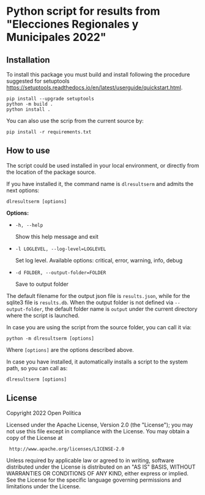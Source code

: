 # Python script for results from "Elecciones Regionales y Municipales 2022"

## Installation

To install this package you must build and install following the procedure
suggested for setuptools https://setuptools.readthedocs.io/en/latest/userguide/quickstart.html.

```
pip install --upgrade setuptools
python -m build .
python install .
```

You can also use the scrip from the current source by:
```
pip install -r requirements.txt
```

## How to use

The script could be used installed in your local environment, or directly from the
location of the package source.

If you have installed it, the command name is `dlresultserm` and admits the next
options:

```
dlresultserm [options]
```

**Options:**

* `-h, --help`

  Show this help message and exit

* `-l LOGLEVEL, --log-level=LOGLEVEL`

  Set log level. Available options: critical, error, warning, info, debug

* `-d FOLDER, --output-folder=FOLDER`

  Save to output folder


The default filename for the output json file is 
`results.json`, while for the sqlite3 file is `results.db`.
When the output folder is not defined via
`--output-folder`, the default folder name is `output` under the current
directory where the script is launched.


In case you are using the script from the source folder, you can call it via:
```
python -m dlresultserm [options] 
```

Where `[options]` are the options described above.

In case you have installed, it automatically installs a script to the system
path, so you can call as:
```
dlresultserm [options] 
```

## License

Copyright 2022 Open Política

Licensed under the Apache License, Version 2.0 (the "License");
you may not use this file except in compliance with the License.
You may obtain a copy of the License at

	 http://www.apache.org/licenses/LICENSE-2.0

Unless required by applicable law or agreed to in writing, software
distributed under the License is distributed on an "AS IS" BASIS,
WITHOUT WARRANTIES OR CONDITIONS OF ANY KIND, either express or implied.
See the License for the specific language governing permissions and
limitations under the License.
